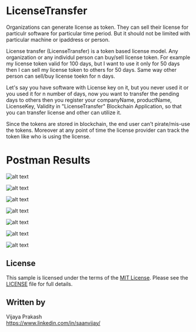 # LicenseTransfer

Organizations can generate license as token. They can sell their license for particulr software for particular time period. But it should not be limited with particular machine or ipaddress or person.

License transfer (LicenseTransfer) is a token based license model. Any organization or any individul person can buy/sell license token. For example my license token valid for 100 days, but I want to use it only for 50 days then I can sell my license token to others for 50 days. Same way other person can sell/buy license toekn for n days.

Let's say you have software with License key on it, but you never used it or you used it for n number of days, now you want to transfer the pending days to others then you register your companyName, productName, LicenseKey, Validity in "LicenseTransfer" Blockchain Application, so that you can transfer license and other can utilize it.

Since the tokens are stored in blockchain, the end user can't pirate/mis-use the tokens. Moreover at any point of time the license provider can track the token like who is using the license.

# Postman Results

![alt text](https://github.com/saanvijay/LicenseTransfer/blob/master/Images/Screenshot%202019-08-29%20at%207.45.25%20AM.png)

![alt text](https://github.com/saanvijay/LicenseTransfer/blob/master/Images/Screenshot%202019-08-29%20at%207.45.54%20AM.png)

![alt text](https://github.com/saanvijay/LicenseTransfer/blob/master/Images/Screenshot%202019-08-29%20at%207.46.50%20AM.png)

![alt text](https://github.com/saanvijay/LicenseTransfer/blob/master/Images/Screenshot%202019-08-29%20at%207.47.23%20AM.png)

![alt text](https://github.com/saanvijay/LicenseTransfer/blob/master/Images/Screenshot%202019-08-29%20at%207.48.31%20AM.png)

![alt text](https://github.com/saanvijay/LicenseTransfer/blob/master/Images/Screenshot%202019-08-29%20at%207.49.08%20AM.png)

![alt text](https://github.com/saanvijay/LicenseTransfer/blob/master/Images/Screenshot%202019-08-29%20at%209.39.17%20AM.png)

## License

This sample is licensed under the terms of the [MIT License](http://opensource.org/licenses/MIT). Please see the [LICENSE](LICENSE) file for full details.


## Written by

Vijaya Prakash<br />
https://www.linkedin.com/in/saanvijay/<br />

